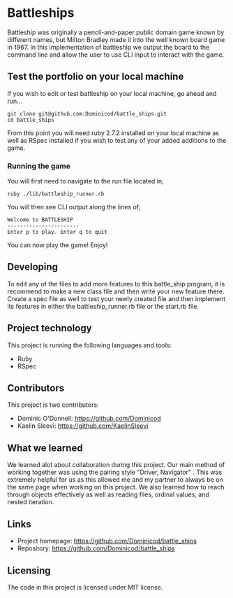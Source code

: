 # Battleships

Battleship was originally a pencil-and-paper public domain game known by different names, but Milton Bradley made it into the well known board game in 1967. In this implementation of battleship we output the board to the command line and allow the user to use CLI input to interact with the game.

## Test the portfolio on your local machine

If you wish to edit or test battleship on your local machine, go ahead and run...

```shell
git clone git@github.com:Dominicod/battle_ships.git
cd battle_ships
```

From this point you will need ruby 2.7.2 installed on your local machine as well as RSpec installed if you wish to test any of your added additions to the game.

### Running the game

You will first need to navigate to the run file located in;

```shell
ruby ./lib/battleship_runner.rb
```

You will then see CLI output along the lines of;

```shell
Welcome to BATTLESHIP
-----------------------
Enter p to play. Enter q to quit
```

You can now play the game! Enjoy!

## Developing

To edit any of the files to add more features to this battle_ship program, it is recommend to make a new class file and then write your new feature there. Create a spec file as well to test your newly created file and then implement its features in either the battleship_runner.rb file or the start.rb file.

## Project technology

This project is running the following languages and tools:

* Ruby
* RSpec

## Contributors

This project is two contributors:

- Dominic O'Donnell: https://github.com/Dominicod
- Kaelin Sleevi: https://github.com/KaelinSleevi

## What we learned

We learned alot about collaboration during this project. Our main method of working together was using the pairing style "Driver, Navigator" . This was extremely helpful for us as this allowed me and my partner to always be on the same page when working on this project. We also learned how to reach through objects effectively as well as reading files, ordinal values, and nested iteration.

## Links

- Project homepage: https://github.com/Dominicod/battle_ships
- Repository: https://github.com/Dominicod/battle_ships



## Licensing

The code in this project is licensed under MIT license.
